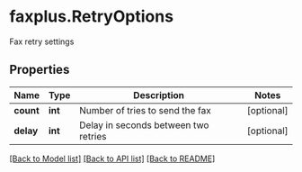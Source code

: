 # faxplus.RetryOptions
Fax retry settings

## Properties

Name | Type | Description | Notes
------------ | ------------- | ------------- | -------------
**count** | **int** | Number of tries to send the fax | [optional] 
**delay** | **int** | Delay in seconds between two retries | [optional] 

[[Back to Model list]](../README.md#documentation-for-models) [[Back to API list]](../README.md#documentation-for-api-endpoints) [[Back to README]](../README.md)

